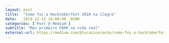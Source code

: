 ```yaml
---
layout: post
title:  "Como foi a Hacktoberfest 2018 na ilegra"
date:   2018-12-15 18:00:00 -0200
categories: ['Post @ Medium']
subtitle: "Meu primeiro FORK na vida real"
external-url: https://medium.com/@lucasinocente/como-foi-a-hacktoberfest-2018-na-ilegra-185457090785
---
```



